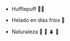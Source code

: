 - Hufflepuff :yellow_heart::black_heart:

- Helado en días fríos :ice_cream:

- Naturaleza :snake: :frog: :beetle: :seedling: 
